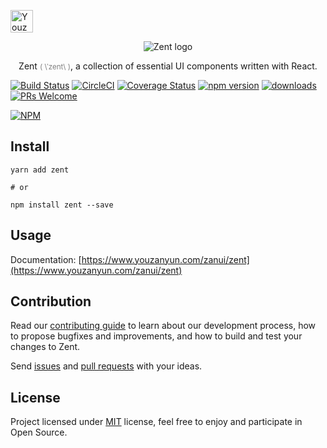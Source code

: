 <p>
  <a href="https://github.com/youzan/">
    <img alt="Youzan logo" width="36px" src="https://img.yzcdn.cn/public_files/2017/02/09/e84aa8cbbf7852688c86218c1f3bbf17.png" alt="youzan">
  </a>
</p>
<p align="center">
    <img alt="Zent logo" src="https://img.yzcdn.cn/public_files/2017/02/21/e96fcc2bb29150080fcf5da39cd27fbe.png">
</p>
<p align="center">
  Zent <small><font color="grey">( &#92;ˈzent&#92; )</font></small>, a collection of essential UI components written with React.
</p>

[![Build Status](https://travis-ci.org/youzan/zent.svg?branch=master)](https://travis-ci.org/youzan/zent) [![CircleCI](https://circleci.com/gh/youzan/zent.svg?style=svg)](https://circleci.com/gh/youzan/zent) [![Coverage Status](https://img.shields.io/coveralls/youzan/zent/master.svg?style=flat)](https://coveralls.io/github/youzan/zent?branch=master) [![npm version](https://img.shields.io/npm/v/zent.svg?style=flat)](https://www.npmjs.com/package/zent) [![downloads](https://img.shields.io/npm/dt/zent.svg)](https://www.npmjs.com/package/zent) [![PRs Welcome](https://img.shields.io/badge/PRs-welcome-brightgreen.svg)](packages/zent/docs/CONTRIBUTING_en-US.md)

[![NPM](https://nodei.co/npm/zent.png?downloads=true&downloadRank=true)](https://nodei.co/npm/zent/)

## Install

```shell
yarn add zent

# or

npm install zent --save
```

## Usage

Documentation: [https://www.youzanyun.com/zanui/zent](https://www.youzanyun.com/zanui/zent)

## Contribution

Read our [contributing guide](packages/zent/docs/CONTRIBUTING_en-US.md) to learn about our development process, how to propose bugfixes and improvements, and how to build and test your changes to Zent.

Send [issues](https://github.com/youzan/zent/issues) and [pull requests](https://github.com/youzan/zent/pulls) with your ideas.

## License

Project licensed under [MIT](https://en.wikipedia.org/wiki/MIT_License) license, feel free to enjoy and participate in Open Source.
